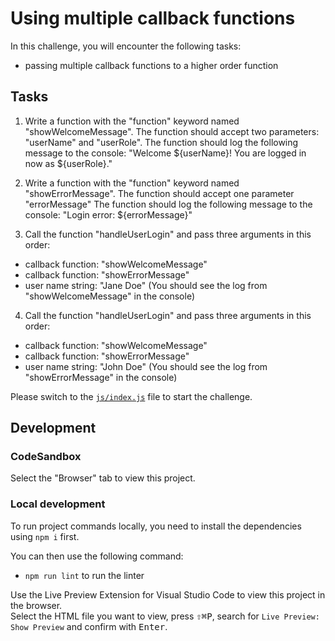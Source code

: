 # Using multiple callback functions

In this challenge, you will encounter the following tasks:

- passing multiple callback functions to a higher order function

## Tasks

1.  Write a function with the "function" keyword named "showWelcomeMessage".
    The function should accept two parameters: "userName" and "userRole".
    The function should log the following message to the console:
    "Welcome ${userName}! You are logged in now as ${userRole}."

2.  Write a function with the "function" keyword named "showErrorMessage".
    The function should accept one parameter "errorMessage"
    The function should log the following message to the console:
    "Login error: \${errorMessage}"

3.  Call the function "handleUserLogin" and pass three arguments in this order:

- callback function: "showWelcomeMessage"
- callback function: "showErrorMessage"
- user name string: "Jane Doe"
  (You should see the log from "showWelcomeMessage" in the console)

4.  Call the function "handleUserLogin" and pass three arguments in this order:

- callback function: "showWelcomeMessage"
- callback function: "showErrorMessage"
- user name string: "John Doe"
  (You should see the log from "showErrorMessage" in the console)

Please switch to the [`js/index.js`](./js/index.js) file to start the challenge.

## Development

### CodeSandbox

Select the "Browser" tab to view this project.

### Local development

To run project commands locally, you need to install the dependencies using `npm i` first.

You can then use the following command:

- `npm run lint` to run the linter

Use the Live Preview Extension for Visual Studio Code to view this project in the browser.  
Select the HTML file you want to view, press <kbd>⇧</kbd><kbd>⌘</kbd><kbd>P</kbd>, search for `Live Preview: Show Preview` and confirm with <kbd>Enter</kbd>.

